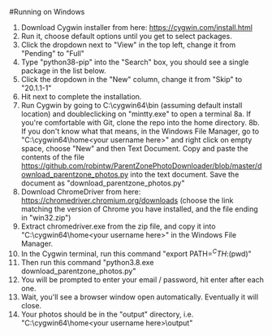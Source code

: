 #Running on Windows

1. Download Cygwin installer from here: https://cygwin.com/install.html
2. Run it, choose default options until you get to select packages.
3. Click the dropdown next to "View" in the top left, change it from "Pending" to "Full"
4. Type "python38-pip" into the "Search" box, you should see a single package in the list below.
5. Click the dropdown in the "New" column, change it from "Skip" to "20.1.1-1"
6. Hit next to complete the installation.
7. Run Cygwin by going to C:\cygwin64\bin (assuming default install location) and doubleclicking on "mintty.exe" to open a terminal
8a. If you're comfortable with Git, clone the repo into the home directory. 
8b. If you don't know what that means, in the Windows File Manager, go to 
"C:\cygwin64\home\<your username here>" and right click on empty space, choose "New" and then Text Document. Copy and paste the contents of the file https://github.com/robintw/ParentZonePhotoDownloader/blob/master/download_parentzone_photos.py
into the text document. Save the document as "download_parentzone_photos.py"
9. Download ChromeDriver from here: https://chromedriver.chromium.org/downloads (choose the link matching the version of Chrome you have installed, and the file ending in "win32.zip")
10. Extract chromedriver.exe from the zip file, and copy it into "C:\cygwin64\home\<your username here>" in the Windows File Manager.
11. In the Cygwin terminal, run this command "export PATH=$^CTH:$(pwd)"
12. Then run this command "python3.8.exe download_parentzone_photos.py"
13. You will be prompted to enter your email / password, hit enter after each one.
14. Wait, you'll see a browser window open automatically. Eventually it will close.
15. Your photos should be in the "output" directory, i.e. "C:\cygwin64\home\<your username here>\output"